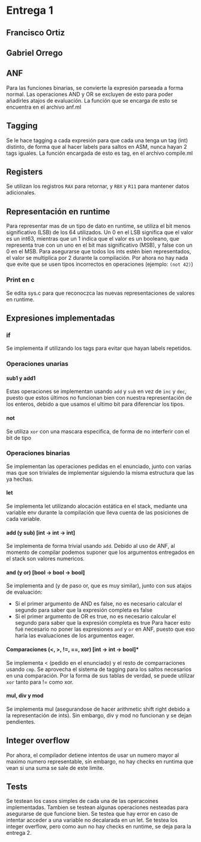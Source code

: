 # Entrega 1
## Francisco Ortiz
## Gabriel Orrego

## ANF
Para las funciones binarias, se convierte la expresión parseada a forma normal. Las operaciones AND y OR se excluyen de esto para poder añadirles atajos de evaluación.
La función que se encarga de esto se encuentra en el archivo anf.ml

## Tagging
Se le hace tagging a cada expresión para que cada una tenga un tag (int) distinto, de forma que al hacer labels para saltos en ASM, nunca hayan 2 tags iguales.
La función encargada de esto es tag, en el archivo compile.ml

## Registers
Se utilizan los registros `RAX` para retornar, y `RBX` y `R11` para mantener datos adicionales.

## Representación en runtime
Para representar mas de un tipo de dato en runtime, se utiliza el bit menos significativo (LSB) de los 64 utilizados. Un 0 en el LSB significa que el valor es un int63, mientras que un 1 indica que el valor es un booleano, que representa true con un uno en el bit mas significativo (MSB), y false con un 0 en el MSB.
Para asegurarse que todos los ints estén bien representados, el valor se multiplica por 2 durante la compilación.
Por ahora no hay nada que evite que se usen tipos incorrectos en operaciones (ejemplo: `(not 42)`)

### Print en c
Se edita sys.c para que reconoczca las nuevas representaciones de valores en runtime.

## Expresiones implementadas
### if
Se implementa if utilizando los tags para evitar que hayan labels repetidos.

### Operaciones unarias
#### sub1 y add1
Estas operaciones se implementan usando `add` y `sub` en vez de `inc` y `dec`, puesto que estos últimos no funcionan bien con nuestra representación de los enteros, debido a que usamos el ultimo bit para diferenciar los tipos.
#### not
Se utiliza `xor` con una mascara especifica, de forma de no interferir con el bit de tipo


### Operaciones binarias
Se implementan las operaciones pedidas en el enunciado, junto con varias mas que son triviales de implementar siguiendo la misma estructura que las ya hechas.
#### let 
Se implementa let utilizando alocación estática en el stack, mediante una variable env durante la compilación que lleva cuenta de las posiciones de cada variable.
#### add (y sub) [int -> int -> int]
Se implementa de forma trivial usando `add`. Debido al uso de ANF, al momento de compilar podemos suponer que los argumentos entregados en el stack son valores numericos.
#### and (y or) [bool -> bool -> bool]
Se implementa and (y de paso or, que es muy similar), junto con sus atajos de evaluación: 
- Si el primer argumento de AND es false, no es necesario calcular el segundo para saber que la expresión completa es false
- Si el primer argumento de OR es true, no es necesario calcular el segundo para saber que la expresión completa es true
Para hacer esto fué necesario no poner las expresiones `and` y `or` en ANF, puesto que eso haría las evaluaciones de los argumentos eager.
#### Comparaciones (<, >, !=, ==, xor) [int -> int -> bool]*
Se implementa < (pedido en el enunciado) y el resto de comparraciones usando `cmp`. Se aprovecha el sistema de tagging para los saltos necesarios en una comparación. Por la forma de sus tablas de verdad, se puede utilizar `xor` tanto para != como xor.
#### mul, div y mod
Se implementa mul (asegurandose de hacer arithmetic shift right debido a la representación de ints). Sin embargo, div y mod no funcionan y se dejan pendientes.

## Integer overflow
Por ahora, el compilador detiene intentos de usar un numero mayor al maximo numero representable, sin embargo, no hay checks en runtima que vean si una suma se sale de este limite.

## Tests
Se testean los casos simples de cada una de las operacoines implementadas.
Tambien se testean algunas operaciones nesteadas para asegurarse de que funcione bien.
Se testea que hay error en caso de intentar acceder a una variable no decalarada en un let.
Se testea los integer overflow, pero como aun no hay checks en runtime, se deja para la entrega 2.

